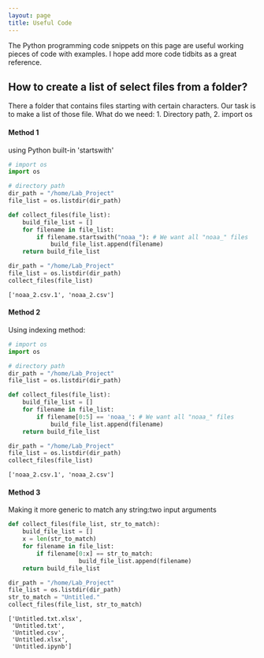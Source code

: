 ```yaml
---
layout: page
title: Useful Code
---
```

The Python programming code snippets on this page are useful working pieces of code with examples. I hope add more code tidbits as a great reference. 

## How to create a list of select files from a folder?
There a folder that contains files starting with certain characters. Our task is to make a list of those file. What do we need: 1. Directory path, 2. import os

#### Method 1
using Python built-in 'startswith'


```python
# import os
import os

# directory path
dir_path = "/home/Lab_Project"
file_list = os.listdir(dir_path)

def collect_files(file_list):
    build_file_list = []
    for filename in file_list:
        if filename.startswith("noaa_"): # We want all "noaa_" files
            build_file_list.append(filename)
    return build_file_list
```


```python
dir_path = "/home/Lab_Project"
file_list = os.listdir(dir_path)
collect_files(file_list)
```




    ['noaa_2.csv.1', 'noaa_2.csv']



#### Method 2

Using indexing method:


```python
# import os
import os

# directory path
dir_path = "/home/Lab_Project"
file_list = os.listdir(dir_path)

def collect_files(file_list):
    build_file_list = []
    for filename in file_list:
        if filename[0:5] == 'noaa_': # We want all "noaa_" files
            build_file_list.append(filename)
    return build_file_list
```


```python
dir_path = "/home/Lab_Project"
file_list = os.listdir(dir_path)
collect_files(file_list)
```




    ['noaa_2.csv.1', 'noaa_2.csv']



#### Method 3
Making it more generic to match any string:two input arguments


```python
def collect_files(file_list, str_to_match):
    build_file_list = []
    x = len(str_to_match)
    for filename in file_list:
        if filename[0:x] == str_to_match: 
                    build_file_list.append(filename)
    return build_file_list
```


```python
dir_path = "/home/Lab_Project"
file_list = os.listdir(dir_path)
str_to_match = "Untitled."
collect_files(file_list, str_to_match)
```




    ['Untitled.txt.xlsx',
     'Untitled.txt',
     'Untitled.csv',
     'Untitled.xlsx',
     'Untitled.ipynb']


